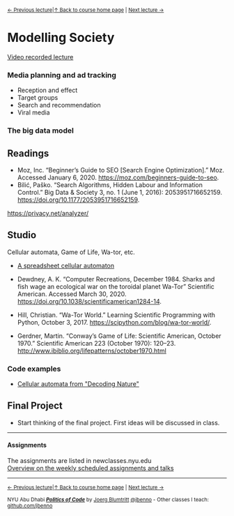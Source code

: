<sup>[&larr; Previous lecture](/files/08.md)|[&uarr; Back to course home page](/README.md) | [Next lecture &rarr;](/files/10.md)</sup>  

# Modelling Society
[Video recorded lecture](https://stream.nyu.edu/media/Politics%20of%20Code%2009/1_wiklkzll)

### Media planning and ad tracking
- Reception and effect
- Target groups
- Search and recommendation
- Viral media

### The big data model

## Readings
- Moz, Inc. “Beginner’s Guide to SEO [Search Engine Optimization].” Moz. Accessed January 6, 2020. https://moz.com/beginners-guide-to-seo.
- Bilić, Paško. “Search Algorithms, Hidden Labour and Information Control.” Big Data & Society 3, no. 1 (June 1, 2016): 2053951716652159. https://doi.org/10.1177/2053951716652159.

https://privacy.net/analyzer/

## Studio
Cellular automata, Game of Life, Wa-tor, etc.  

- [A spreadsheet cellular automaton](https://docs.google.com/spreadsheets/d/16cXxcIMm4QZfOd4sysiY2l6kyIhhuKfZoKNbCqOvzaI/edit?usp=sharing)


- Dewdney, A. K. “Computer Recreations, December 1984. Sharks and fish wage an ecological war on the toroidal planet Wa-Tor” Scientific American. Accessed March 30, 2020. https://doi.org/10.1038/scientificamerican1284-14.
- Hill, Christian. “Wa-Tor World.” Learning Scientific Programming with Python, October 3, 2017. https://scipython.com/blog/wa-tor-world/.
- Gerdner, Martin. “Conway’s Game of Life: Scientific American, October 1970.” Scientific American 223 (October 1970): 120–23. http://www.ibiblio.org/lifepatterns/october1970.html  

### Code examples
- [Cellular automata from "Decoding Nature"](https://github.com/jbenno/nyuad_decoding_nature/wiki/08#code-examples)


## Final Project
- Start thinking of the final project. First ideas will be discussed in class.

***

#### Assignments
The assignments are listed in newclasses.nyu.edu  
[Overview on the weekly scheduled assignments and talks](https://docs.google.com/spreadsheets/d/15ZQVsHbdcMrUzVLIkae5IOQ4I0IY2HdLl63t61t5VSo/edit?usp=sharing)  


***
<sup>[&larr; Previous lecture](/files/08.md)|[&uarr; Back to course home page](/README.md) | [Next lecture &rarr;](/files/10.md)</sup>  
  
<sup>NYU Abu Dhabi ***[Politics of Code](/README.md)*** by [Joerg Blumtritt](https://jbenno.net) [@jbenno](https://twitter.com/jbenno) - Other classes I teach: [github.com/jbenno](https://github.com/jbenno/teaching/blob/master/README.md)</sup>

